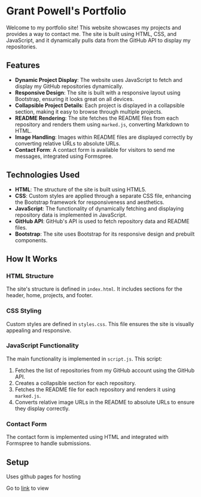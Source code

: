 # Grant Powell's Portfolio

Welcome to my portfolio site! This website showcases my projects and provides a way to contact me. The site is built using HTML, CSS, and JavaScript, and it dynamically pulls data from the GitHub API to display my repositories.

## Features

- **Dynamic Project Display**: The website uses JavaScript to fetch and display my GitHub repositories dynamically.
- **Responsive Design**: The site is built with a responsive layout using Bootstrap, ensuring it looks great on all devices.
- **Collapsible Project Details**: Each project is displayed in a collapsible section, making it easy to browse through multiple projects.
- **README Rendering**: The site fetches the README files from each repository and renders them using `marked.js`, converting Markdown to HTML.
- **Image Handling**: Images within README files are displayed correctly by converting relative URLs to absolute URLs.
- **Contact Form**: A contact form is available for visitors to send me messages, integrated using Formspree.

## Technologies Used

- **HTML**: The structure of the site is built using HTML5.
- **CSS**: Custom styles are applied through a separate CSS file, enhancing the Bootstrap framework for responsiveness and aesthetics.
- **JavaScript**: The functionality of dynamically fetching and displaying repository data is implemented in JavaScript.
- **GitHub API**: GitHub's API is used to fetch repository data and README files.
- **Bootstrap**: The site uses Bootstrap for its responsive design and prebuilt components.

## How It Works

### HTML Structure

The site's structure is defined in `index.html`. It includes sections for the header, home, projects, and footer.

### CSS Styling

Custom styles are defined in `styles.css`. This file ensures the site is visually appealing and responsive.

### JavaScript Functionality

The main functionality is implemented in `script.js`. This script:

1. Fetches the list of repositories from my GitHub account using the GitHub API.
2. Creates a collapsible section for each repository.
3. Fetches the README file for each repository and renders it using `marked.js`.
4. Converts relative image URLs in the README to absolute URLs to ensure they display correctly.

### Contact Form

The contact form is implemented using HTML and integrated with Formspree to handle submissions.

## Setup

Uses github pages for hosting

Go to [link](Https://GrantDPowell.github.io) to view
